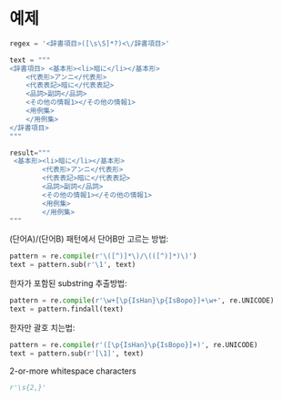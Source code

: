 # 예제

```python
regex = '<辞書項目>([\s\S]*?)<\/辞書項目>'

text = """
<辞書項目> <基本形><li>暗に</li></基本形>
    <代表形>アンニ</代表形>
    <代表表記>暗に</代表表記>
    <品詞>副詞</品詞>
    <その他の情報1></その他の情報1>
    <用例集>
    </用例集>
</辞書項目>
"""

result="""
 <基本形><li>暗に</li></基本形>
        <代表形>アンニ</代表形>
        <代表表記>暗に</代表表記>
        <品詞>副詞</品詞>
        <その他の情報1></その他の情報1>
        <用例集>
        </用例集>
"""

```



(단어A)/(단어B) 패턴에서 단어B만 고르는 방법:
```python
pattern = re.compile(r'\([^)]*\)/\(([^)]*)\)')
text = pattern.sub(r'\1', text)
```
한자가 포함된 substring 추출방법:
```python
pattern = re.compile(r'\w+[\p{IsHan}\p{IsBopo}]+\w+', re.UNICODE)
text = pattern.findall(text)
```
한자만 괄호 치는법:
```python
pattern = re.compile(r'([\p{IsHan}\p{IsBopo}]+)', re.UNICODE)
text = pattern.sub(r'[\1]', text)
```

2-or-more whitespace characters
```python
r'\s{2,}'
```
